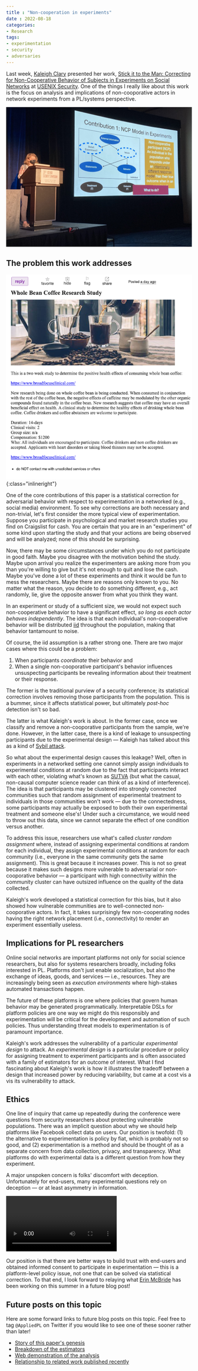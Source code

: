 ```yaml
---
title : "Non-cooperation in experiments"
date : 2022-08-18
categories:
- Research
tags:
- experimentation
- security
- adversaries
---
```


Last week, [Kaleigh Clary](https://cs.umass.edu/~kclary) presented her work, [Stick it to the Man: Correcting for Non-Cooperative Behavior of Subjects in Experiments on Social Networks](https://www.usenix.org/system/files/sec22summer_clary.pdf) at [USENIX Security](https://www.usenix.org/conference/usenixsecurity22). One of the things I really like about this work is the focus on analysis and implications of non-cooporative actors in network experiments from a PL/systems perspective. 

![Kaleigh Clary presenting her work. Slide depicts the scenario as a causal model, where non-cooperative behavior is defined as the case where participants behave differently when they believe they are being surveilled.](../static/img/IMG_0856.jpg)

<!-- more -->

## The problem this work addresses

![An ad from Craigslist seeking participants in a study on the effects of whole bean coffee consumption.](../static/img/craigslist.png){:class="inlineright"}

One of the core contributions of this paper is a statistical correction for adversarial behavior with respect to experimentation in a networked (e.g., social media) environment. To see why corrections are both necessary and non-trivial, let's first consider the more typical view of experimentation. Suppose you participate in psychological and market research studies you find on Craigslist for cash. You are certain that you are in an "experiment" of some kind upon starting the study and that your actions are being observed and will be analyzed; none of this should be surprising.

<!-- {{ image(src="https://openclipart.org/image/800px/297180",
         alt="Cartoon sleeping student.",
         class="inlineleft",
         caption="") }} -->
Now, there may be some circumstances under which you do not participate in good faith. Maybe you disagree with the motivation behind the study. Maybe upon arrival you realize the experimenters are asking more from you than you're willing to give but it's not enough to quit and lose the cash. Maybe you've done a lot of these experiments and think it would be fun to mess the researchers. Maybe there are reasons only known to you. No matter what the reason, you decide to do something different, e.g., act randomly, lie, give the opposite answer from what you think they want. 

In an experiment or study of a sufficient size, we would not expect such non-cooperative behavior to have a significant effect, _so long as each actor behaves independently_. The idea is that each individual's non-cooperative behavior will be distributed [iid](https://en.wikipedia.org/wiki/Independent_and_identically_distributed_random_variables) throughout the population, making that behavior tantamount to noise. 

Of course, the iid assumption is a rather strong one. There are two major cases where this could be a problem:

1. When participants _coordinate_ their behavior and 
2. When a single non-cooporative participant's behavior influences unsuspecting participants be revealing information about their treatment or their response. 

The former is the traditional purview of a security conference; its statistical correction involves removing those participants from the population. This is a bummer, since it affects statistical power, but ultimately _post-hoc_ detection isn't so bad. 

The latter is what Kaleigh's work is about. In the former case, once we classify and remove a non-cooporative participants from the sample, we're done. However, in the latter case, there is a kind of leakage to unsuspecting participants due to the experimental design &mdash; Kaleigh has talked about this as a kind of [Sybil attack](https://en.wikipedia.org/wiki/Sybil_attack). 

So what about the experimental design causes this leakage? Well, often in experiments in a networked setting one cannot simply assign individuals to experimental conditions at random due to the fact that participants interact with each other, violating what's known as [SUTVA](https://en.wikipedia.org/wiki/Rubin_causal_model#Stable_unit_treatment_value_assumption_(SUTVA)) (but what the casual, non-causal computer science reader can think of as a kind of interference). The idea is that participants may be clustered into strongly connected communities such that random assignment of experimental treatment to individuals in those communities won't work &mdash; due to the connectedness, some participants may actually be exposed to both their own experimental treatment and someone else's! Under such a circumstance, we would need to throw out this data, since we cannot separate the effect of one condition versus another.

To address this issue, researchers use what's called _cluster random assignment_ where, instead of assigning experimental conditions at random for each individual, they assign experimental conditions at random for each community (i.e., everyone in the same community gets the same assignment). This is great because it increases power. This is not so great because it makes such designs more vulnerable to adversarial or non-cooporative behavior &mdash; a participant with high connectivity within the community cluster can have outsized influence on the quality of the data collected. 

Kaleigh's work developed a statistical correction for this bias, but it also showed how vulnerable communities are to well-connected non-cooporative actors. In fact, it takes surprisingly few non-cooperating nodes having the right network placement (i.e., connectivity) to render an experiment essentially useless. 

## Implications for PL researchers
Online social networks are important platforms not only for social science researchers, but also for systems researchers broadly, including folks interested in PL. Platforms don't just enable socialization, but also the exchange of ideas, goods, and services &mdash; i.e., resources. They are increasingly being seen as _execution environments_ where high-stakes automated transactions happen.

The future of these platforms is one where policies that govern human behavior may be generated programmatically. Interpretable DSLs for platform policies are one way we might do this responsibly and experimentation will be critical for the development and automation of such policies. Thus understanding threat models to experimentation is of paramount importance. 

Kaleigh's work addresses the vulnerability of a particular _experimental design_ to attack. An _experimental design_ is a particular procedure or policy for assigning treatment to experiment participants and is often associated with a family of estimators for an outcome of interest. What I find fascinating about Kaleigh's work is how it illustrates the tradeoff between a design that increased power by reducing variability, but came at a cost vis a vis its vulnerability to attack. 



<!-- Tradeoffs of being light on our feet while also realizing that the speed of communication may be partly responsible for eroding the quality of interaction. (cite thing I went to -- Nate Matias' thing)

People may be behave differently under observation or when they _believe_ they are being observed. We cannot  -->



<!-- {{ image(
    src="information_asymmetry.gif",
    alt="",
    class="",
    caption=""
) }} -->

## Ethics 

One line of inquiry that came up repeatedly during the conference were questions from security researchers about protecting vulnerable populations. There was an implicit question about why we should help platforms like Facebook collect data on users. Our position is twofold: (1) the alternative to experimentation is policy by fiat, which is probably not so good, and (2) experimentation is a method and should be thought of as a separate concern from data collection, privacy, and transparency. What platforms do with experimental data is a different question from how they experiment. 

A major unspoken concern is folks' discomfort with deception. Unfortunately for end-users, many experimental questions rely on deception &mdash; or at least asymmetry in information. 

![type:video](../static/vid/information_asymmetry.m4v)

Our position is that there are better ways to build trust with end-users and obtained informed consent to participate in experimentation &mdash; this is a platform-level policy issue, not one that can be solved via statistical correction. To that end, I look forward to relaying what [Erin McBride](#) has been working on this summer in a future blog post!

## Future posts on this topic

Here are some forward links to future blog posts on this topic. Feel free to tag `@AppliedPL` on Twitter if you would like to see one of these sooner rather than later!

* [Story of this paper's genesis](#)
* [Breakdown of the estimators](#)
* [Web demonstration of the analysis](#)
* [Relationship to related work published recently](#)


<span class="tweet" hidden>
<!-- Need to keep a database that matches blog posts to tweet hashes. Use this to select out the tweet to reply to. -->
<!-- Also want to have a check that the tweet is 180chars-length of blog post url (which probably means we want something that compresses the url to a fixed length) -->
<span>
